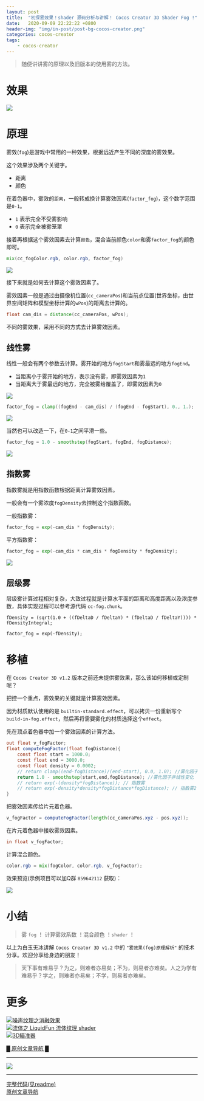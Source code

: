 ```yaml
---
layout: post
title:  "初探雾效果！shader 源码分析与讲解！ Cocos Creator 3D Shader Fog !"
date:   2020-09-09 22:22:22 +0800
header-img: "img/in-post/post-bg-cocos-creator.png"
categories: cocos-creator
tags:
    - cocos-creator
---
```


> 随便讲讲雾的原理以及旧版本的使用雾的方法。     

# 效果

![](/img/in-post/202009/09-01.jpg)  


# 原理

雾效(`fog`)是游戏中常用的一种效果，根据远近产生不同的深度的雾效果。  

这个效果涉及两个关键字。
- 距离
- 颜色

在着色器中，雾效的`距离`，一般转成换计算雾效因素(`factor_fog`)，这个数字范围是`0-1`。  
- `1` 表示完全不受雾影响
- `0` 表示完全被雾笼罩

接着再根据这个雾效因素去计算`颜色`，混合当前颜色`color`和雾`factor_fog`的颜色即可。  
 
```glsl
mix(cc_fogColor.rgb, color.rgb, factor_fog)
```
![](/img/in-post/202009/09-02.jpg)  


接下来就是如何去计算这个雾效因素了。

雾效因素一般是通过由摄像机位置(`cc_cameraPos`)和当前点位置(世界坐标，由世界空间矩阵和模型坐标计算的`wPos`)的距离去计算的。  

```GLSL
float cam_dis = distance(cc_cameraPos, wPos);
```

不同的雾效果，采用不同的方式去计算雾效因素。  

## 线性雾

线性一般会有两个参数去计算。雾开始的地方`fogStart`和雾最远的地方`fogEnd`。
- 当距离小于雾开始的地方，表示没有雾，即雾效因素为`1`
- 当距离大于雾最远的地方，完全被雾给覆盖了，即雾效因素为`0`

![](/img/in-post/202009/09-03.png)  

```glsl
factor_fog = clamp((fogEnd - cam_dis) / (fogEnd - fogStart), 0., 1.);
```
![](/img/in-post/202009/09-04.jpg)  

当然也可以改造一下，在`0-1`之间平滑一些。

```glsl
factor_fog = 1.0 - smoothstep(fogStart, fogEnd, fogDistance);
```

![](/img/in-post/202009/09-05.png)  


## 指数雾

指数雾就是用指数函数根据距离计算雾效因素。  

一般会有一个雾浓度`fogDensity`去控制这个指数函数。

一般指数雾：  

```glsl
factor_fog = exp(-cam_dis * fogDensity);
```

平方指数雾：  

```glsl
factor_fog = exp(-cam_dis * cam_dis * fogDensity * fogDensity);
```

![](/img/in-post/202009/09-06.png)  


## 层级雾

层级雾计算过程相对复杂，大致过程就是计算水平面的距离和高度距离以及浓度参数，具体实现过程可以参考源代码 `cc-fog.chunk`。  

```gsls
fDensity = (sqrt(1.0 + ((fDeltaD / fDeltaY) * (fDeltaD / fDeltaY)))) * fDensityIntegral;

factor_fog = exp(-fDensity);
```

# 移植

在 `Cocos Creator 3D v1.2` 版本之前还未提供雾效果，那么该如何移植或定制呢？

把控一个重点，雾效果的关键就是计算雾效因素。

因为材质默认使用的是 `builtin-standard.effect`，可以拷贝一份重新写个`build-in-fog.effect`，然后再将需要雾化的材质选择这个`effect`。  

先在顶点着色器中加一个雾效因素的计算方法。  

```glsl
out float v_fogFactor;
float computeFogFactor(float fogDistance){
    const float start = 1000.0;
    const float end = 3000.0;
    const float density = 0.0002;
    // return clamp((end-fogDistance)/(end-start), 0.0, 1.0); //雾化因子线性变化
    return 1.0 - smoothstep(start,end,fogDistance); //雾化因子非线性变化
    // return exp(-(density*fogDistance)); // 指数雾
    // return exp(-density*density*fogDistance*fogDistance); // 指数雾2
}
```

把雾效因素传给片元着色器。

```glsl
v_fogFactor = computeFogFactor(length(cc_cameraPos.xyz - pos.xyz));
```

在片元着色器中接收雾效因素。  

```glsl
in float v_fogFactor;
```

计算混合颜色。

```glsl
color.rgb = mix(fogColor, color.rgb, v_fogFactor); 
```

效果预览(示例项目可以加Q群 `859642112` 获取)：

![](/img/in-post/202009/09-07.gif)  


# 小结  
  
> 雾 `fog` ！ 计算雾效系数 ！混合颜色 ！`shader` ！    

以上为白玉无冰讲解 `Cocos Creator 3D v1.2` 中的 `"雾效果(fog)原理解析"` 的技术分享。欢迎分享给身边的朋友！    

> 天下事有难易乎？为之，则难者亦易矣；不为，则易者亦难矣。人之为学有难易乎？学之，则难者亦易矣；不学，则易者亦难矣。   




# 更多
[![噪声纹理之消融效果](/img/in-post/title/20200902.jpg)](https://mp.weixin.qq.com/s/9od3cxdinGJ4q8Zjfc4qFQ)   
[![流体之 LiquidFun 流体纹理 shader](/img/in-post/title/20200821.jpg)](https://mp.weixin.qq.com/s/T-xkgkLonYqA_4yqPIYLSg)   
[![3D瞄准器](/img/in-post/title/20200813.jpg)](https://mp.weixin.qq.com/s/3xB7Ab_nR76gRzUkFjAKqw)   

[█    原创文章导航    █](https://mp.weixin.qq.com/s/Ht0kIbaeBEds_wUeUlu8JQ)  


---

![](/img/in-post/bottom.png)  

---

<!-- [原文链接](https://mp.weixin.qq.com/s/9od3cxdinGJ4q8Zjfc4qFQ)    -->
[完整代码(见readme)](https://github.com/baiyuwubing/cocos-creator-examples)   
[原创文章导航](https://mp.weixin.qq.com/s/Ht0kIbaeBEds_wUeUlu8JQ)   